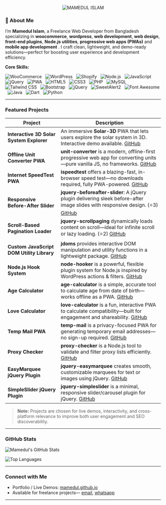 <p align="center">
  <img src="https://readme-typing-svg.herokuapp.com?font=Roboto+Mono&size=24&color=00F&center=true&vCenter=true&width=600&lines=Hello%2C+I%27m+Mamedul+Islam.;Freelance+Web+Developer.;jQuery%2C+Node.js+%26+PWA+Enthusiast.;Wordpress+WooCommerce+Expert." alt="MAMEDUL ISLAM">
</p>

### 👋 About Me
I’m **Mamedul Islam**, a Freelance Web Developer from Bangladesh specializing in **woocommerce**, **wordpress**, **web development**, **web design**, **front-end plugins**, **Node.js utilities**,  **progressive web apps (PWAs)** and **mobile app development** . I craft clean, lightweight, and demo-ready solutions—perfect for boosting user experience and development efficiency.

**Core Skills:**  

![WooCommerce](https://img.shields.io/badge/WooCommerce-96588A?style=flat-square&logo=woocommerce&logoColor=white) &nbsp; ![WordPress](https://img.shields.io/badge/WordPress-21759B?style=flat-square&logo=wordpress&logoColor=white) &nbsp; 
![Shopify](https://img.shields.io/badge/Shopify-7AB55C?style=flat-square&logo=shopify&logoColor=white)  &nbsp; ![Node.js](https://img.shields.io/badge/Node.js-339933?style=flat-square&logo=nodedotjs&logoColor=white)  &nbsp; ![JavaScript](https://img.shields.io/badge/JavaScript-F7DF1E?style=flat-square&logo=javascript&logoColor=black)  &nbsp; ![jQuery](https://img.shields.io/badge/jQuery-0769AD?style=flat-square&logo=jquery&logoColor=white)  &nbsp; ![PWA](https://img.shields.io/badge/PWA-Material%20Design-orange?style=flat-square)  &nbsp; ![HTML5](https://img.shields.io/badge/HTML5-E34F26?style=flat-square&logo=html5&logoColor=white)  &nbsp; ![CSS3](https://img.shields.io/badge/CSS3-1572B6?style=flat-square&logo=css3&logoColor=white)  &nbsp; ![PHP](https://img.shields.io/badge/PHP-777BB4?style=flat-square&logo=php&logoColor=white)  &nbsp; ![MySQL](https://img.shields.io/badge/MySQL-4479A1?style=flat-square&logo=mysql&logoColor=white)  &nbsp; ![Tailwind CSS](https://img.shields.io/badge/Tailwind_CSS-38B2AC?style=flat-square&logo=tailwind-css&logoColor=white)  &nbsp; ![Bootstrap](https://img.shields.io/badge/Bootstrap-7952B3?style=flat-square&logo=bootstrap&logoColor=white) &nbsp; ![jQuery](https://img.shields.io/badge/jQuery-0769AD?style=flat-square&logo=jquery&logoColor=white)  &nbsp; ![SweetAlert2](https://img.shields.io/badge/SweetAlert2-FF6F61?style=flat-square&logo=sweetalert2&logoColor=white) &nbsp; ![Font Awesome](https://img.shields.io/badge/Font_Awesome-339AF0?style=flat-square&logo=font-awesome&logoColor=white) &nbsp; 
![Java](https://img.shields.io/badge/Java-007396?style=flat-square&logo=java&logoColor=white) &nbsp; ![Dart](https://img.shields.io/badge/Dart-0175C2?style=flat-square&logo=dart&logoColor=white) &nbsp; ![Python](https://img.shields.io/badge/Python-3776AB?style=flat-square&logo=python&logoColor=white) &nbsp;

---

###  Featured Projects

| Project | Description |
|---------|-------------|
| **Interactive 3D Solar System Explorer** | An immersive **Solar-3D** PWA that lets users explore the solar system in 3D. Interactive demo available. [GitHub](https://github.com/mamedul/solar-3d) |
| **Offline Unit Converter PWA** | **unit-converter** is a modern, offline-first progressive web app for converting units—pure vanilla JS, no frameworks. [GitHub](https://github.com//unit-converter) |
| **Internet SpeedTest PWA** | **ispeedtest** offers a blazing-fast, in-browser speed test—no downloads required, fully PWA-powered. [GitHub](https://github.com/mamedul/ispeedtest) |
| **Responsive Before-After Slider** | **jquery-beforeafter-slider**: A jQuery plugin delivering sleek before-after image slides with responsive design. (⭐3) [GitHub](https://github.com/mamedul/jquery-beforeafter-slider) |
| **Scroll-Based Pagination Loader** | **jquery-scrollpaging** dynamically loads content on scroll—ideal for infinite scroll or lazy loading. (⭐2) [GitHub](https://github.com/mamedul/jquery-scrollpaging) |
| **Custom JavaScript DOM Utility Library** | **jdoms** provides interactive DOM manipulation and utility functions in a lightweight package. [GitHub](https://github.com/mamedul/jdoms) |
| **Node.js Hook System** | **node-hooker** is a powerful, flexible plugin system for Node.js inspired by WordPress actions & filters. [GitHub](https://github.com/mamedul/node-hooker) |
| **Age Calculator** | **age-calculator** is a simple, accurate tool to calculate age from date of birth—works offline as a PWA. [GitHub](https://github.com/mamedul/age-calculator) |
| **Love Calculator** | **love-calculator** is a fun, interactive PWA to calculate compatibility—built for engagement and shareability. [GitHub](https://github.com/mamedul/love-calculator) |
| **Temp Mail PWA** | **temp-mail** is a privacy-focused PWA for generating temporary email addresses—no sign-up required. [GitHub](https://github.com/mamedul/temp-mail) |
| **Proxy Checker** | **proxy-checker** is a Node.js tool to validate and filter proxy lists efficiently. [GitHub](https://github.com/mamedul/proxy-checker) |
| **EasyMarquee jQuery Plugin** | **jquery-easymarquee** creates smooth, customizable marquees for text or images using jQuery. [GitHub](https://github.com/mamedul/jquery-easymarquee) |
| **SimpleSlider jQuery Plugin** | **jquery-simpleslider** is a minimal, responsive slider/carousel plugin for jQuery. [GitHub](https://github.com/mamedul/jquery-simpleslider) |


> **Note:** Projects are chosen for live demos, interactivity, and cross-platform relevance to improve both user engagement and SEO discoverability.

---

###  GitHub Stats

![Mamedul's GitHub Stats](https://github-readme-stats.vercel.app/api?username=mamedul&show_icons=true&theme=radical&count_private=true)

![Top Languages](https://github-readme-stats.vercel.app/api/top-langs/?username=mamedul&layout=compact&theme=dark)

---

###  Connect with Me
- Portfolio / Live Demos: [mamedul.github.io](https://mamedul.github.io)  
- Available for freelance projects— [email](mailto:mailofmamedulislam@gmail.com), [whatsapp](https://wa.me/8801847406830)

---

